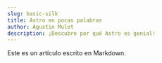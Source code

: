 ```yaml
---
slug: basic-silk
title: Astro en pocas palabras
author: Agustin Mulet
description: ¡Descubre por qué Astro es genial!
---
```

Este es un artículo escrito en Markdown.